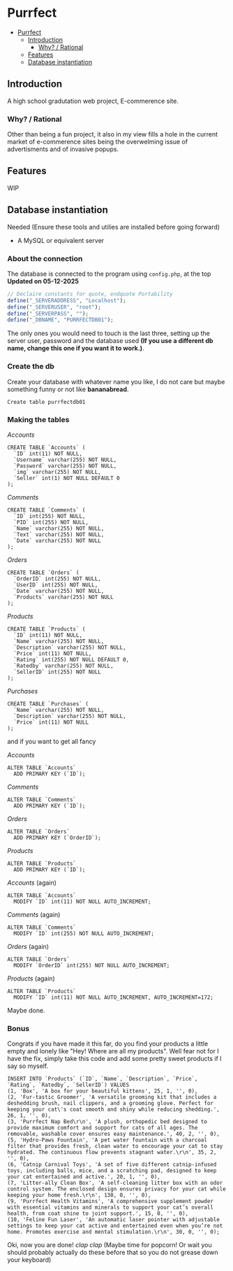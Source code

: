 # Purrfect

- [Purrfect](#purrfect)
  - [Introduction](#introduction)
    - [Why? / Rational](#why--rational)
  - [Features](#features)
  - [Database instantiation](#database-instantiation)

## Introduction

A high school gradutation web project, E-commerence site.

### Why? / Rational

Other than being a fun project, it also in my view fills a hole in the current market of e-commerence sites being the overwelming issue of advertisments and of invasive popups.

## Features

WIP

## Database instantiation
Needed (Ensure these tools and utilies are installed before going forward)
* A MySQL or equivalent server

### About the connection
The database is connected to the program using ``` config.php ```, at the top **Updated on 05-12-2025**
```php
// Declaire constants for quote, endquote Portability
define("_SERVERADDRESS", "Localhost");
define("_SERVERUSER", "root");
define("_SERVERPASS", "");
define("_DBNAME", "PURRFECTDB01");
```
The only ones you would need to touch is the last three, setting up the server user, password and the database used **(If you use a different db name, change this one if you want it to work.)**.

### Create the db
Create your database with whatever name you like, I do not care but maybe something funny or not like **bananabread**. 
```MySql 
Create table purrfectdb01
```

### Making the tables
*Accounts*
```MySql
CREATE TABLE `Accounts` (
  `ID` int(11) NOT NULL,
  `Username` varchar(255) NOT NULL,
  `Password` varchar(255) NOT NULL,
  `img` varchar(255) NOT NULL,
  `Seller` int(1) NOT NULL DEFAULT 0
);
```
*Comments*
```MySql
CREATE TABLE `Comments` (
  `ID` int(255) NOT NULL,
  `PID` int(255) NOT NULL,
  `Name` varchar(255) NOT NULL,
  `Text` varchar(255) NOT NULL,
  `Date` varchar(255) NOT NULL
);
```
*Orders*
```MySql
CREATE TABLE `Orders` (
  `OrderID` int(255) NOT NULL,
  `UserID` int(255) NOT NULL,
  `Date` varchar(255) NOT NULL,
  `Products` varchar(255) NOT NULL
);
```
*Products*
```MySql
CREATE TABLE `Products` (
  `ID` int(11) NOT NULL,
  `Name` varchar(255) NOT NULL,
  `Description` varchar(255) NOT NULL,
  `Price` int(11) NOT NULL,
  `Rating` int(255) NOT NULL DEFAULT 0,
  `Ratedby` varchar(255) NOT NULL,
  `SellerID` int(255) NOT NULL
);
```
*Purchases*
```MySql
CREATE TABLE `Purchases` (
  `Name` varchar(255) NOT NULL,
  `Description` varchar(255) NOT NULL,
  `Price` int(11) NOT NULL
);
```
and if you want to get all fancy

*Accounts*
```Mysql
ALTER TABLE `Accounts`
  ADD PRIMARY KEY (`ID`);

```
*Comments*
```mysql
ALTER TABLE `Comments`
  ADD PRIMARY KEY (`ID`);

```
*Orders*
```mysql
ALTER TABLE `Orders`
  ADD PRIMARY KEY (`OrderID`);

```
*Products*
```mysql
ALTER TABLE `Products`
  ADD PRIMARY KEY (`ID`);

```
*Accounts* (again) 
```mysql
ALTER TABLE `Accounts`
  MODIFY `ID` int(11) NOT NULL AUTO_INCREMENT;

```
*Comments* (again)
```mysql
ALTER TABLE `Comments`
  MODIFY `ID` int(255) NOT NULL AUTO_INCREMENT;
```
*Orders* (again)
```mysql
ALTER TABLE `Orders`
  MODIFY `OrderID` int(255) NOT NULL AUTO_INCREMENT;
```
*Products* (again)
```mysql
ALTER TABLE `Products`
  MODIFY `ID` int(11) NOT NULL AUTO_INCREMENT, AUTO_INCREMENT=172;
```
Maybe done.
### Bonus
Congrats if you have made it this far, do you find your products a little empty and lonely like "Hey! Where are all my products". Well fear not for I have the fix, simply take this code and add some pretty sweet products if I say so myself.
```MySql
INSERT INTO `Products` (`ID`, `Name`, `Description`, `Price`, `Rating`, `Ratedby`, `SellerID`) VALUES
(1, 'Box', 'A box for your beautiful kittens', 25, 1, '', 0),
(2, 'Fur-tastic Groomer', 'A versatile grooming kit that includes a deshedding brush, nail clippers, and a grooming glove. Perfect for keeping your cat\'s coat smooth and shiny while reducing shedding.', 26, 1, '', 0),
(3, 'Purrfect Nap Bed\r\n', 'A plush, orthopedic bed designed to provide maximum comfort and support for cats of all ages. The removable, washable cover ensures easy maintenance.', 40, 2, '', 0),
(5, 'Hydro-Paws Fountain', 'A pet water fountain with a charcoal filter that provides fresh, clean water to encourage your cat to stay hydrated. The continuous flow prevents stagnant water.\r\n', 35, 2, '', 0),
(6, 'Catnip Carnival Toys', 'A set of five different catnip-infused toys, including balls, mice, and a scratching pad, designed to keep your cat entertained and active.', 20, 1, '', 0),
(7, 'Litter-ally Clean Box', 'A self-cleaning litter box with an odor control system. The enclosed design ensures privacy for your cat while keeping your home fresh.\r\n', 130, 0, '', 0),
(9, 'Purrfect Health Vitamins', 'A comprehensive supplement powder with essential vitamins and minerals to support your cat’s overall health, from coat shine to joint support.', 15, 0, '', 0),
(10, 'Feline Fun Laser', 'An automatic laser pointer with adjustable settings to keep your cat active and entertained even when you’re not home. Promotes exercise and mental stimulation.\r\n', 30, 0, '', 0);
```
Oki, now you are done! *clap* *clap* (Maybe time for popcorn! Or wait you should probably actually do these before that so you do not grease down your keyboard)
